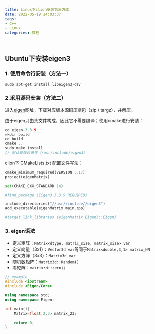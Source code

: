 ```yaml
---
title: Linux下clion安装第三方库
date: 2022-05-19 14:03:37
tags:
- C++
- Linux
categories: 教程

---
```


## Ubuntu下安装eigen3

### 1. 使用命令行安装（**方法一**）

```c
sudo apt-get install libeigen3-dev
```

### 2.采用源码安装（**方法二**）

进入[eigen](https://eigen.tuxfamily.org/index.php?title=Main_Page)网址，下载对应版本源码压缩包（zip / targz），并解压。

由于eigen只由头文件构成，因此它不需要编译；使用cmake进行安装：

```c
cd eigen-3.3.9
mkdir build
cd build
cmake ..
sudo make install
// 默认安装目录在（/usr/include/eigen3）
```

clion下 CMakeLists.txt 配置文件写法：

```python
cmake_minimum_required(VERSION 3.17)
project(eigenMatrix)

set(CMAKE_CXX_STANDARD 14)

#find_package (Eigen3 3.3.9 REQUIRED)

include_directories("//usr//include//eigen3")
add_executable(eigenMatrix main.cpp)

#target_link_libraries (eigenMatrix Eigen3::Eigen)
```

### 3. eigen语法

- 定义矩阵：`Matrix<dtype, matrix_size, matrix_size> var`
- 定义向量（3x1）：`Vector3d var`等同于`Matrix<double,3,1> matrix_NN`
- 定义方阵（3x3）：`Matrix3d var`
- 随机数矩阵：`Matrix3d::Random()`
- 零矩阵：`Matrix3d::Zero()`



```c++
// example
#include <iostream>
#include <Eigen/Core>

using namespace std;
using namespace Eigen;

int main(){
    Matrix<float,2,3> matrix_23;
    
    return 0;
}
```



